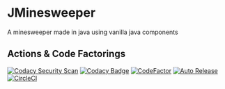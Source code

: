 # JMinesweeper
A minesweeper made in java using vanilla java components

## Actions & Code Factorings
[![Codacy Security Scan](https://github.com/HenrySoftwareStudio/JMinesweeper/actions/workflows/codacy-analysis.yml/badge.svg)](https://github.com/HenrySoftwareStudio/JMinesweeper/actions/workflows/codacy-analysis.yml)
[![Codacy Badge](https://app.codacy.com/project/badge/Grade/c859c71de1c042089a1686aee9497b25)](https://www.codacy.com/gh/HenrySoftwareStudio/JMinesweeper/dashboard?utm_source=github.com&amp;utm_medium=referral&amp;utm_content=HenrySoftwareStudio/JMinesweeper&amp;utm_campaign=Badge_Grade)
[![CodeFactor](https://www.codefactor.io/repository/github/henrysoftwarestudio/jminesweeper/badge)](https://www.codefactor.io/repository/github/henrysoftwarestudio/jminesweeper)
[![Auto Release](https://github.com/HenrySoftwareStudio/JMinesweeper/actions/workflows/auto%20release.yml/badge.svg)](https://github.com/HenrySoftwareStudio/JMinesweeper/actions/workflows/auto%20release.yml)
[![CircleCI](https://circleci.com/gh/HenrySoftwareStudio/JMinesweeper/tree/main.svg?style=shield)](https://circleci.com/gh/HenrySoftwareStudio/JMinesweeper/tree/main)
